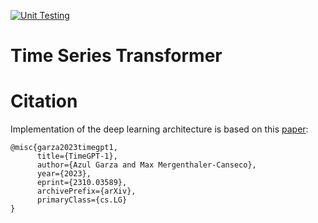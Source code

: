 [![Unit Testing](https://github.com/Ruhul-Quddus-Tamim/Time-Series-Transformer/actions/workflows/main.yml/badge.svg)](https://github.com/Ruhul-Quddus-Tamim/Time-Series-Transformer/actions/workflows/main.yml)

# Time Series Transformer

# Citation
Implementation of the deep learning architecture is based on this [paper](https://arxiv.org/abs/2310.03589):
```
@misc{garza2023timegpt1,
      title={TimeGPT-1},
      author={Azul Garza and Max Mergenthaler-Canseco},
      year={2023},
      eprint={2310.03589},
      archivePrefix={arXiv},
      primaryClass={cs.LG}
}
```
